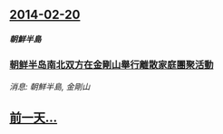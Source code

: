 ## [2014-02-20](/news/2014/02/20/index.md)

##### 朝鮮半島
### [ 朝鲜半岛南北双方在金剛山舉行離散家庭團聚活動](/news/2014/02/20/朝鲜半岛南北双方在金剛山舉行離散家庭團聚活動.md)
_消息: 朝鮮半島, 金剛山_

## [前一天...](/news/2014/02/17/index.md)

